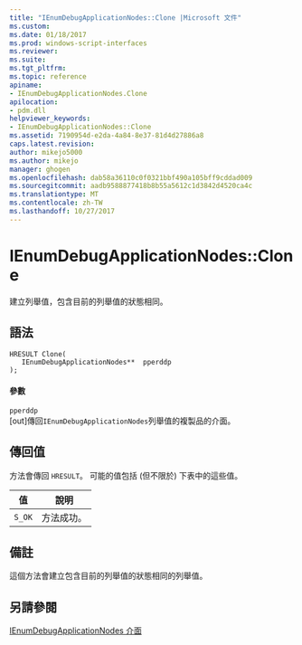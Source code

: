 ```yaml
---
title: "IEnumDebugApplicationNodes::Clone |Microsoft 文件"
ms.custom: 
ms.date: 01/18/2017
ms.prod: windows-script-interfaces
ms.reviewer: 
ms.suite: 
ms.tgt_pltfrm: 
ms.topic: reference
apiname:
- IEnumDebugApplicationNodes.Clone
apilocation:
- pdm.dll
helpviewer_keywords:
- IEnumDebugApplicationNodes::Clone
ms.assetid: 7190954d-e2da-4a84-8e37-81d4d27886a8
caps.latest.revision: 
author: mikejo5000
ms.author: mikejo
manager: ghogen
ms.openlocfilehash: dab58a36110c0f0321bbf490a105bff9cddad009
ms.sourcegitcommit: aadb9588877418b8b55a5612c1d3842d4520ca4c
ms.translationtype: MT
ms.contentlocale: zh-TW
ms.lasthandoff: 10/27/2017
---
```

# <a name="ienumdebugapplicationnodesclone"></a>IEnumDebugApplicationNodes::Clone
建立列舉值，包含目前的列舉值的狀態相同。  
  
## <a name="syntax"></a>語法  
  
```  
HRESULT Clone(  
   IEnumDebugApplicationNodes**  pperddp  
);  
```  
  
#### <a name="parameters"></a>參數  
 `pperddp`  
 [out]傳回`IEnumDebugApplicationNodes`列舉值的複製品的介面。  
  
## <a name="return-value"></a>傳回值  
 方法會傳回 `HRESULT`。 可能的值包括 (但不限於) 下表中的這些值。  
  
|值|說明|  
|-----------|-----------------|  
|`S_OK`|方法成功。|  
  
## <a name="remarks"></a>備註  
 這個方法會建立包含目前的列舉值的狀態相同的列舉值。  
  
## <a name="see-also"></a>另請參閱  
 [IEnumDebugApplicationNodes 介面](../../winscript/reference/ienumdebugapplicationnodes-interface.md)